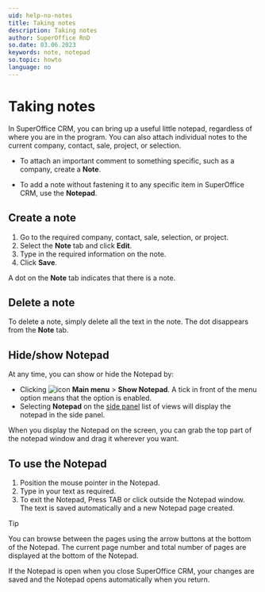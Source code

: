 ```yaml
---
uid: help-no-notes
title: Taking notes
description: Taking notes
author: SuperOffice RnD
so.date: 03.06.2023
keywords: note, notepad
so.topic: howto
language: no
---
```


# Taking notes

In SuperOffice CRM, you can bring up a useful little notepad, regardless of where you are in the program. You can also attach individual notes to the current company, contact, sale, project, or selection.

* To attach an important comment to something specific, such as a company, create a **Note**.

* To add a note without fastening it to any specific item in SuperOffice CRM, use the **Notepad**.

## Create a note

1. Go to the required company, contact, sale, selection, or project.
2. Select the **Note** tab and click **Edit**.
3. Type in the required information on the note.
4. Click **Save**.

A dot on the **Note** tab indicates that there is a note.

## Delete a note

To delete a note, simply delete all the text in the note. The dot disappears from the **Note** tab.

## Hide/show Notepad

At any time, you can show or hide the Notepad by:

* Clicking ![icon][img1] **Main menu** > **Show Notepad**. A tick in front of the menu option means that the option is enabled.
* Selecting **Notepad** on the [side panel][1] list of views will display the notepad in the side panel.

When you display the Notepad on the screen, you can grab the top part of the notepad window and drag it wherever you want.

## To use the Notepad

1. Position the mouse pointer in the Notepad.
2. Type in your text as required.
3. To exit the Notepad, Press TAB or click outside the Notepad window. The text is saved automatically and a new Notepad page created.

> [!TIP]
> You can browse between the pages using the arrow buttons at the bottom of the Notepad. The current page number and total number of pages are displayed at the bottom of the Notepad.

If the Notepad is open when you close SuperOffice CRM, your changes are saved and the Notepad opens automatically when you return.

<!-- Referenced links -->
[1]: ../getting-started/main-screen/side-panel.md

<!-- Referenced images -->
[img1]: ../../../media/icons/main-menu-small.png

